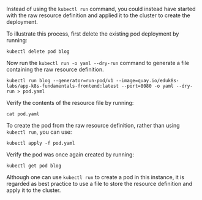 Instead of using the `kubectl run` command, you could instead have started with the raw resource definition and applied it to the cluster to create the deployment.

To illustrate this process, first delete the existing pod deployment by running:

```execute
kubectl delete pod blog
```

Now run the `kubectl run -o yaml --dry-run` command to generate a file containing the raw resource definition.

```execute
kubectl run blog --generator=run-pod/v1 --image=quay.io/eduk8s-labs/app-k8s-fundamentals-frontend:latest --port=8080 -o yaml --dry-run > pod.yaml
```

Verify the contents of the resource file by running:

```execute
cat pod.yaml
```

To create the pod from the raw resource definition, rather than using `kubectl run`, you can use:

```execute
kubectl apply -f pod.yaml
```

Verify the pod was once again created by running:

```execute
kubectl get pod blog
```

Although one can use ``kubectl run`` to create a pod in this instance, it is regarded as best practice to use a file to store the resource definition and apply it to the cluster.
